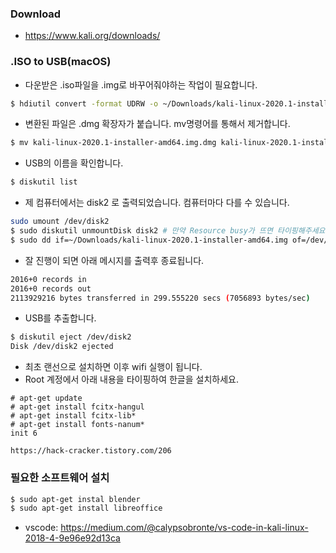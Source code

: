 ### Download
- https://www.kali.org/downloads/

### .ISO to USB(macOS)

- 다운받은 .iso파일을 .img로 바꾸어줘야하는 작업이 필요합니다.

```bash
$ hdiutil convert -format UDRW -o ~/Downloads/kali-linux-2020.1-installer-amd64.img ~/Downloads/kali-linux-2020.1-installer-amd64.iso
```

- 변환된 파일은 .dmg 확장자가 붙습니다. mv명령어를 통해서 제거합니다.

```bash
$ mv kali-linux-2020.1-installer-amd64.img.dmg kali-linux-2020.1-installer-amd64.img
```

- USB의 이름을 확인합니다.
```bash
$ diskutil list
```

- 제 컴퓨터에서는 disk2 로 출력되었습니다. 컴퓨터마다 다를 수 있습니다.

```bash
sudo umount /dev/disk2
$ sudo diskutil unmountDisk disk2 # 만약 Resource busy가 뜨면 타이핑해주세요.
$ sudo dd if=~/Downloads/kali-linux-2020.1-installer-amd64.img of=/dev/rdisk2 bs=1m
```

- 잘 진행이 되면 아래 메시지를 출력후 종료됩니다.
```bash
2016+0 records in
2016+0 records out
2113929216 bytes transferred in 299.555220 secs (7056893 bytes/sec)
```

- USB를 추출합니다.
```bash
$ diskutil eject /dev/disk2
Disk /dev/disk2 ejected
```

- 최초 랜선으로 설치하면 이후 wifi 실행이 됩니다.
- Root 계정에서 아래 내용을 타이핑하여 한글을 설치하세요.
```
# apt-get update
# apt-get install fcitx-hangul
# apt-get install fcitx-lib*
# apt-get install fonts-nanum*
init 6

https://hack-cracker.tistory.com/206
```


### 필요한 소프트웨어 설치

```bash
$ sudo apt-get instal blender
$ sudo apt-get install libreoffice
```
- vscode: https://medium.com/@calypsobronte/vs-code-in-kali-linux-2018-4-9e96e92d13ca

